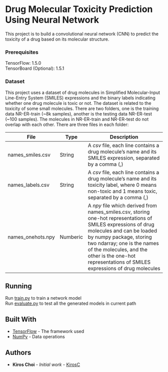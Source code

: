 # Drug Molecular Toxicity Prediction Using Neural Network

This project is to build a convolutional neural network (CNN) to predict the toxicity of a drug based on its molecular structure.

### Prerequisites

TensorFlow: 1.5.0  
TensorBoard (Optional): 1.5.1

### Dataset

This project uses a dataset of drug molecules in Simplified Molecular-Input Line-Entry System (SMILES) expressions and the binary labels indicating whether one drug molecule is toxic or not. The dataset is related to the toxicity of some small molecules. There are two folders, one is the training data NR-ER-train (~8k samples), another is the testing data NR-ER-test (~100 samples). The molecules in NR-ER-train and NR-ER-test do not overlap with each other. There are three files in each folder:

| File              | Type     | Description                                                                                                                                                                                                                                                                                               |
|-------------------|----------|-----------------------------------------------------------------------------------------------------------------------------------------------------------------------------------------------------------------------------------------------------------------------------------------------------------|
| names_smiles.csv  | String   | A *csv* file, each line contains a drug molecule’s name and its SMILES expression, separated by a comma (,)                                                                                                                                                                                                   |
| names_labels.csv  | String   | A *csv* file, each line contains a drug molecule’s name and its toxicity label, where 0 means non-toxic and 1 means toxic, separated by a comma (,)                                                                                                                                                           |
| names_onehots.npy | Numberic | A *npy* file which derived from names_smiles.csv, storing one-hot representations of SMILES expressions of drug molecules and can be loaded by numpy package, storing two ndarray; one is the names of the molecules, and the other is the one-hot representations of SMILES expressions of drug molecules |

## Running

Run [train.py](https://github.com/KirosC/dnn-toxicity-prediction/blob/master/train.py) to train a network model  
Run [evaluate.py](https://github.com/KirosC/dnn-toxicity-prediction/blob/master/evaluate.py) to test all the generated models in current path



## Built With

* [TensorFlow](https://www.tensorflow.org/) - The framework used
* [NumPy](http://www.numpy.org/) - Data operations

## Authors

* **Kiros Choi** - *Initial work* - [KirosC](https://github.com/KirosC)